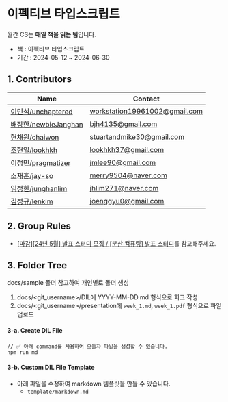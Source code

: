 # 이펙티브 타입스크립트

월간 CS는 **매일 책을 읽는 팀**입니다.

- 책 : 이펙티브 타입스크립트
- 기간 : 2024-05-12 ~ 2024-06-30

## 1. Contributors

| Name                                                     | Contact                |
| -------------------------------------------------------- | ---------------------- |
| [이민석/unchaptered](https://github.com/unchaptered) | workstation19961002@gmail.com |
| [배장한/newbieJanghan](https://github.com/newbieJanghan) | bjh4135@gmail.com | 
| [현채원/chaiwon](https://github.com/chaiwon) | stuartandmike30@gmail.com | 
| [조현일/lookhkh](https://github.com/lookhkh) | lookhkh37@gmail.com | 
| [이정민/pragmatizer](https://github.com/pragmatizer) | jmlee90@gmail.com | 
| [소재훈/jay-so](https://github.com/so) | merry9504@naver.com | 
| [임정한/junghanlim](https://github.com/junghanlim) | jhlim271@naver.com | 
| [김정규/lenkim](https://github.com/lenkim) | joenggyu0@gmail.com | 

## 2. Group Rules

- [[마감][24년 5월] 발표 스터디 모집 / [분산 컴퓨팅] 발표 스터디](https://inblog.ai/monthly-cs/18878)를 참고해주세요.

## 3. Folder Tree

docs/sample 폴더 참고하여 개인별로 폴더 생성

1. docs/<git_username\>/DIL에 YYYY-MM-DD.md 형식으로 회고 작성
2. docs/<git_username\>/presentation에 `week_1.md`, `week_1.pdf` 형식으로 파일 업로드

#### 3-a. Create DIL File

```tsx
// ✅ 아래 command를 사용하여 오늘자 파일을 생성할 수 있습니다.
npm run md
```

#### 3-b. Custom DIL File Template

- 아래 파일을 수정하여 markdown 템플릿을 만들 수 있습니다.
  - `template/markdown.md`
